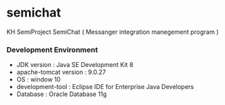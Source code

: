 # semichat
KH SemiProject SemiChat ( Messanger integration manegement program )

### Development Environment

- JDK version : Java SE Development Kit 8
- apache-tomcat version : 9.0.27
- OS : window 10
- development-tool : Eclipse IDE for Enterprise Java Developers
- Database : Oracle Database 11g
